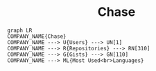 <h1 align="center">Chase</h1>

```mermaid
graph LR
COMPANY_NAME{Chase}
COMPANY_NAME ---> U{Users} ---> UN[1]
COMPANY_NAME ---> R{Repositories} ---> RN[310]
COMPANY_NAME ---> G{Gists} ---> GN[110]
COMPANY_NAME ---> ML{Most Used<br>Languages}
```

